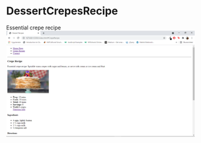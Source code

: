 # DessertCrepesRecipe
Essential crepe recipe
![CrepeRecipe](https://github.com/Yusufdemirel07/DessertCrepesRecipe/blob/main/images/creperecipe.png)
